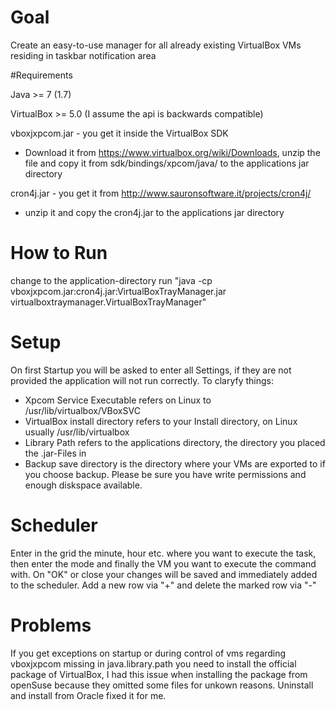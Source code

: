 # Goal

Create an easy-to-use manager for all already existing VirtualBox VMs residing in taskbar notification area

#Requirements

Java >= 7 (1.7)

VirtualBox >= 5.0 (I assume the api is backwards compatible)

vboxjxpcom.jar - you get it inside the VirtualBox SDK
* Download it from https://www.virtualbox.org/wiki/Downloads, unzip the file and copy it from sdk/bindings/xpcom/java/ to the applications jar directory

cron4j.jar - you get it from http://www.sauronsoftware.it/projects/cron4j/
* unzip it and copy the cron4j.jar to the applications jar directory

# How to Run

change to the application-directory
run "java -cp vboxjxpcom.jar:cron4j.jar:VirtualBoxTrayManager.jar virtualboxtraymanager.VirtualBoxTrayManager"

# Setup

On first Startup you will be asked to enter all Settings, if they are not provided the application will not run correctly.
To claryfy things:
* Xpcom Service Executable refers on Linux to /usr/lib/virtualbox/VBoxSVC
* VirtualBox install directory refers to your Install directory, on Linux usually /usr/lib/virtualbox
* Library Path refers to the applications directory, the directory you placed the .jar-Files in
* Backup save directory is the directory where your VMs are exported to if you choose backup. Please be sure you have write permissions and enough diskspace available.

# Scheduler

Enter in the grid the minute, hour etc. where you want to execute the task, then enter the mode and finally the VM you want to execute the command with.
On "OK" or close your changes will be saved and immediately added to the scheduler.
Add a new row via "+" and delete the marked row via "-"

# Problems

If you get exceptions on startup or during control of vms regarding vboxjxpcom missing in java.library.path you need to install the official package of VirtualBox, I had this issue when installing the package from openSuse because they omitted some files for unkown reasons. Uninstall and install from Oracle fixed it for me.
